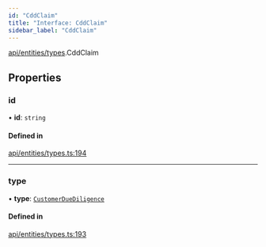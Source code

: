 ```yaml
---
id: "CddClaim"
title: "Interface: CddClaim"
sidebar_label: "CddClaim"
---
```


[api/entities/types](../../../../../modules/API/Entities/Types/Types.md).CddClaim

## Properties

### id

• **id**: `string`

#### Defined in

[api/entities/types.ts:194](https://github.com/PolymeshAssociation/polymesh-sdk/blob/3cc570ade/src/api/entities/types.ts#L194)

___

### type

• **type**: [`CustomerDueDiligence`](../../../../../enums/API/Entities/Types/ClaimType/ClaimType.md#customerduediligence)

#### Defined in

[api/entities/types.ts:193](https://github.com/PolymeshAssociation/polymesh-sdk/blob/3cc570ade/src/api/entities/types.ts#L193)
